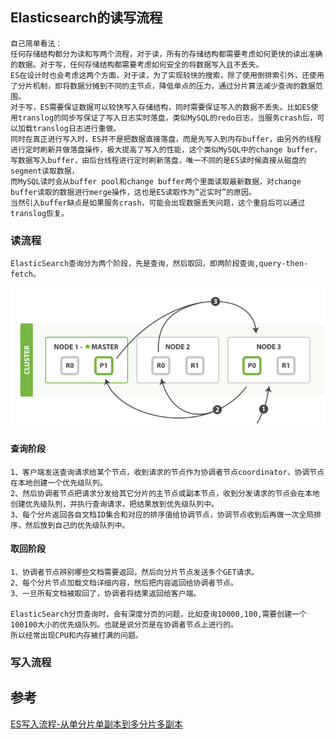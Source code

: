 ## Elasticsearch的读写流程
    自己简单看法：
    任何存储结构都分为读和写两个流程，对于读，所有的存储结构都需要考虑如何更快的读出准确的数据。对于写，任何存储结构都需要考虑如何安全的将数据写入且不丢失。
    ES在设计时也会考虑这两个方面，对于读，为了实现较快的搜索，除了使用倒排索引外，还使用了分片机制，即将数据分摊到不同的主节点，降低单点的压力，通过分片算法减少查询的数据范围。
    对于写，ES需要保证数据可以较快写入存储结构，同时需要保证写入的数据不丢失。比如ES使用translog的同步写保证了写入日志实时落盘，类似MySQL的redo日志，当服务crash后，可以加载translog日志进行重做。
    同时在真正进行写入时，ES并不是把数据直接落盘，而是先写入到内存buffer，由另外的线程进行定时刷新并做落盘操作，极大提高了写入的性能，这个类似MySQL中的change buffer，写数据写入buffer，由后台线程进行定时刷新落盘，唯一不同的是ES读时候直接从磁盘的segment读取数据，
    而MySQL读时会从buffer pool和change buffer两个里面读取最新数据，对change buffer读取的数据进行merge操作，这也是ES读取作为“近实时”的原因。
    当然引入buffer缺点是如果服务crash，可能会出现数据丢失问题，这个重启后可以通过translog恢复。


### 读流程

    ElasticSearch查询分为两个阶段，先是查询，然后取回，即两阶段查询,query-then-fetch。
    
![查询流程](../img/es-query-phase.png)    
    
#### 查询阶段

    1、客户端发送查询请求给某个节点，收到请求的节点作为协调者节点coordinator，协调节点在本地创建一个优先级队列。
    2、然后协调者节点把请求分发给其它分片的主节点或副本节点，收到分发请求的节点会在本地创建优先级队列，并执行查询请求，把结果放到优先级队列中。
    3、每个分片返回各自文档ID集合和对应的排序值给协调节点，协调节点收到后再做一次全局排序，然后放到自己的优先级队列中。

#### 取回阶段

    1、协调者节点辨别哪些文档需要返回，然后向分片节点发送多个GET请求。
    2、每个分片节点加载文档详细内容，然后把内容返回给协调者节点。
    3、一旦所有文档被取回了，协调者将结果返回给客户端。
    
    ElasticSearch分页查询时，会有深度分页的问题，比如查询10000,100,需要创建一个100100大小的优先级队列。也就是说分页是在协调者节点上进行的。
    所以经常出现CPU和内存被打满的问题。

### 写入流程
    
    


## 参考

[ES写入流程-从单分片单副本到多分片多副本](https://longxiaofei.github.io/post/elasticsearch%E7%9A%84%E5%86%99%E5%85%A5%E6%B5%81%E7%A8%8B/)
